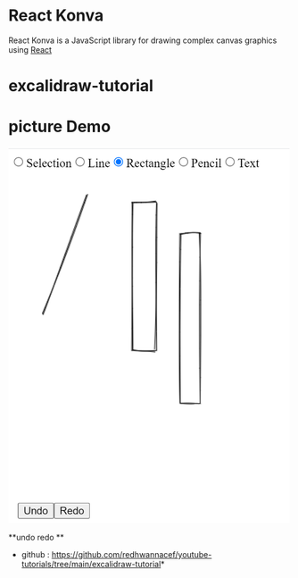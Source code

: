 # React Konva

React Konva is a JavaScript library for drawing complex canvas graphics using [React](https://reactjs.org/)
# excalidraw-tutorial
# picture Demo

![Demo](./img.png)

**undo redo **
* github : https://github.com/redhwannacef/youtube-tutorials/tree/main/excalidraw-tutorial*

